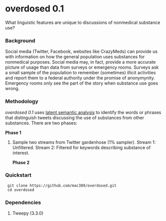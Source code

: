 # overdosed 0.1
What linguistic features are unique to discussions of nonmedical substance use?

### Background

 Social media (Twitter, Facebook, websites like CrazyMeds) can provide us with information on how the general population uses substances for nonmedical purposes. Social media may, in fact, provide a more accurate picture of usage than data from surveys or emergency rooms. Surveys ask a small sample of the population to remember (sometimes) illicit activities and report them to a federal authority under the promise of anonymynity. Emergency rooms only see the part of the story when substance use goes wrong. 

### Methodology

  _overdosed 0.1_ uses <a href="http://en.wikipedia.org/wiki/Latent_semantic_analysis">latent semantic analysis</a> to identify the words or phrases that distinguish tweets discussing the use of substances from other substances. There are two phases:

   <b>Phase 1</b>

1. Sample two streams from Twitter gardenhose (1% sampler). Stream 1: Unfiltered. Stream 2: Filtered for keywords describing substance of interest. 

   <b>Phase 2</b> 

### Quickstart

     git clone https://github.com/mac389/overdosed.git
     cd overdosed

### Dependencies
1. Tweepy (3.3.0)